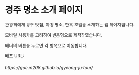 <h1>경주 명소 소개 페이지</h1>
<p>관광객에게 경주 맛집, 야경 명소, 한옥 호텔을 소개하는 웹 페이지입니다.</p> 
<p>모바일 사용자를 고려하여 반응형으로 제작하였습니다.</p>
<p>배너의 버튼을 누르면 각 항목으로 이동합니다.</p>

배포 URL:
<h6>https://goeun208.github.io/gyeong-ju-tour/</h6>

 
